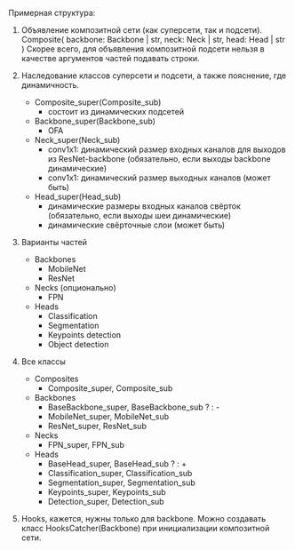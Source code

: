 Примерная структура:

1. Объявление композитной сети (как суперсети, так и подсети).
    Composite(
        backbone: Backbone | str,
        neck: Neck | str,
        head: Head | str
    )
    Скорее всего, для объявления композитной подсети нельзя в качестве аргументов частей подавать строки.
    

2. Наследование классов суперсети и подсети, а также пояснение, где динамичность.
    - Composite_super(Composite_sub)
        - состоит из динамических подсетей
    - Backbone_super(Backbone_sub)
        - OFA
    - Neck_super(Neck_sub)
        - conv1x1: динамический размер входных каналов для выходов из ResNet-backbone (обязательно, если выходы backbone динамические)
        - conv1x1: динамический размер выходных каналов (может быть)
    - Head_super(Head_sub)
        - динамические размеры входных каналов свёрток (обязательно, если выходы шеи динамические)
        - динамические свёрточные слои (может быть)

3. Варианты частей
    - Backbones
        - MobileNet
        - ResNet
    - Necks (опционально)
        - FPN
    - Heads
        - Classification
        - Segmentation
        - Keypoints detection
        - Object detection

4. Все классы
    - Composites
        - Composite_super, Composite_sub
    - Backbones
        - BaseBackbone_super, BaseBackbone_sub ? : -
        - MobileNet_super, MobileNet_sub
        - ResNet_super, ResNet_sub
    - Necks
        - FPN_super, FPN_sub
    - Heads
        - BaseHead_super, BaseHead_sub ? : +
        - Classification_super, Classification_sub
        - Segmentation_super, Segmentation_sub
        - Keypoints_super, Keypoints_sub
        - Detection_super, Detection_sub

5. Hooks, кажется, нужны только для backbone. Можно создавать класс HooksCatcher(Backbone) при инициализации композитной сети.







